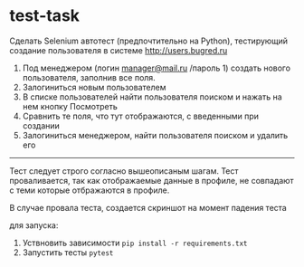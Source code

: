 # test-task

Сделать Selenium автотест (предпочтительно нa Python), тестирующий создание пользователя в системе http://users.bugred.ru  
1) Под менеджером (логин manager@mail.ru /пароль 1) создать нового пользователя, заполнив все поля.
2) Залогиниться новым пользователем
3) В списке пользователей найти пользователя поиском и нажать на нем кнопку Посмотреть
4) Сравнить те поля, что тут отображаются, с введенными при создании
5) Залогиниться менеджером, найти пользователя поиском и удалить его

-------
Тест следует строго согласно вышеописаным шагам. Тест проваливается, так как отображаемые данные в профиле, не совпадают с теми которые отбражаются в профиле. 

В случае провала теста, создается скриншот на момент падения теста

для запуска: 

1) Уствновить зависимости `pip install -r requirements.txt`
2) Запустить тесты `pytest`

